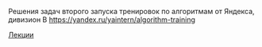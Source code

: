 Решения задач второго запуска тренировок по алгоритмам от Яндекса, дивизион B
https://yandex.ru/yaintern/algorithm-training

[Лекции](https://www.youtube.com/playlist?list=PL6Wui14DvQPySdPv5NUqV3i8sDbHkCKC5)
